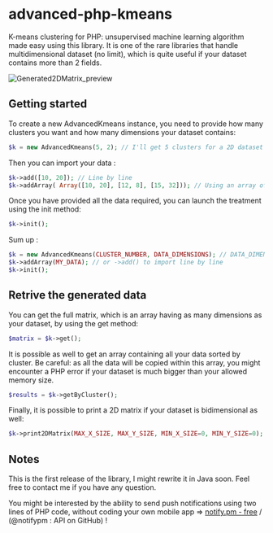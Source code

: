# advanced-php-kmeans

K-means clustering for PHP: unsupervised machine learning algorithm made easy using this library. It is one of the rare libraries that handle multidimensional dataset (no limit), which is quite useful if your dataset contains more than 2 fields.

![Generated2DMatrix_preview](https://i.imgur.com/c8FzzSA.png)

## Getting started

To create a new AdvancedKmeans instance, you need to provide how many clusters you want and how many dimensions your dataset contains:

```php
$k = new AdvancedKmeans(5, 2); // I'll get 5 clusters for a 2D dataset (x, y)
```

Then you can import your data :

```php
$k->add([10, 20]); // Line by line
$k->addArray( Array([10, 20], [12, 8], [15, 32])); // Using an array of lines
```

Once you have provided all the data required, you can launch the treatment using the init method:

```php
$k->init();
```

Sum up :

```php
$k = new AdvancedKmeans(CLUSTER_NUMBER, DATA_DIMENSIONS); // DATA_DIMENSIONS = 2 by default
$k->addArray(MY_DATA); // or ->add() to import line by line
$k->init();
```

## Retrive the generated data

You can get the full matrix, which is an array having as many dimensions as your dataset, by using the get method:

```php
$matrix = $k->get();
```

It is possible as well to get an array containing all your data sorted by cluster. Be careful: as all the data will be copied within this array, you might encounter a PHP error if your dataset is much bigger than your allowed memory size.

```php
$results = $k->getByCluster();
```

Finally, it is possible to print a 2D matrix if your dataset is bidimensional as well:

```php
$k->print2DMatrix(MAX_X_SIZE, MAX_Y_SIZE, MIN_X_SIZE=0, MIN_Y_SIZE=0); // You must define the maximum size of the matrix
```

## Notes

This is the first release of the library, I might rewrite it in Java soon. Feel free to contact me if you have any question.

You might be interested by the ability to send push notifications using two lines of PHP code, without coding your own mobile app => [notify.pm - free](https://notify.pm/) / (@notifypm : API on GitHub) !
